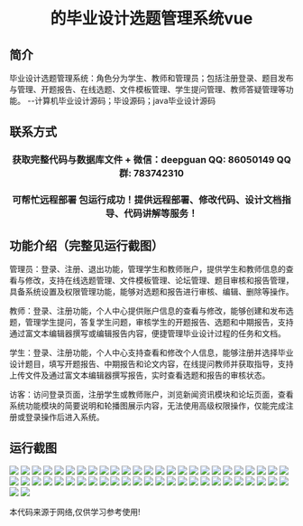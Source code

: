 <p><h1 align="center">的毕业设计选题管理系统vue</h1></p>

## 简介
毕业设计选题管理系统：角色分为学生、教师和管理员；包括注册登录、题目发布与管理、开题报告、在线选题、文件模板管理、学生提问管理、教师答疑管理等功能。    --计算机毕业设计源码；毕设源码；java毕业设计源码


## 联系方式
<p><h3 align="center">获取完整代码与数据库文件 + 微信：deepguan QQ: 86050149 QQ群: 783742310</h3></p>
<p><h3 align="center">可帮忙远程部署 包运行成功！提供远程部署、修改代码、设计文档指导、代码讲解等服务！</h3></p>

## 功能介绍（完整见运行截图）
管理员：登录、注册、退出功能，管理学生和教师账户，提供学生和教师信息的查看与修改，支持在线选题管理、文件模板管理、论坛管理、题目审核和报告管理，具备系统设置及权限管理功能，能够对选题和报告进行审核、编辑、删除等操作。

教师：登录、注册功能，个人中心提供账户信息的查看与修改，能够创建和发布选题，管理学生提问，答复学生问题，审核学生的开题报告、选题和中期报告，支持通过富文本编辑器撰写或编辑报告内容，便捷管理毕业设计过程的任务和文档。

学生：登录、注册功能，个人中心支持查看和修改个人信息，能够注册并选择毕业设计题目，填写开题报告、中期报告和论文内容，在线提问教师并获取指导，支持上传文件及通过富文本编辑器撰写报告，实时查看选题和报告的审核状态。

访客：访问登录页面，注册学生或教师账户，浏览新闻资讯模块和论坛页面，查看系统功能模块的简要说明和轮播图展示内容，无法使用高级权限操作，仅能完成注册或登录操作后进入系统。


## 运行截图
![](https://bs-1329754181.cos.ap-shanghai.myqcloud.com/ssm/GraduationProjectTopicManagementSystem/img/001.jpg)
![](https://bs-1329754181.cos.ap-shanghai.myqcloud.com/ssm/GraduationProjectTopicManagementSystem/img/002.jpg)
![](https://bs-1329754181.cos.ap-shanghai.myqcloud.com/ssm/GraduationProjectTopicManagementSystem/img/003.jpg)
![](https://bs-1329754181.cos.ap-shanghai.myqcloud.com/ssm/GraduationProjectTopicManagementSystem/img/004.jpg)
![](https://bs-1329754181.cos.ap-shanghai.myqcloud.com/ssm/GraduationProjectTopicManagementSystem/img/005.jpg)
![](https://bs-1329754181.cos.ap-shanghai.myqcloud.com/ssm/GraduationProjectTopicManagementSystem/img/006.jpg)
![](https://bs-1329754181.cos.ap-shanghai.myqcloud.com/ssm/GraduationProjectTopicManagementSystem/img/007.jpg)
![](https://bs-1329754181.cos.ap-shanghai.myqcloud.com/ssm/GraduationProjectTopicManagementSystem/img/008.jpg)
![](https://bs-1329754181.cos.ap-shanghai.myqcloud.com/ssm/GraduationProjectTopicManagementSystem/img/009.jpg)
![](https://bs-1329754181.cos.ap-shanghai.myqcloud.com/ssm/GraduationProjectTopicManagementSystem/img/010.jpg)
![](https://bs-1329754181.cos.ap-shanghai.myqcloud.com/ssm/GraduationProjectTopicManagementSystem/img/011.jpg)
![](https://bs-1329754181.cos.ap-shanghai.myqcloud.com/ssm/GraduationProjectTopicManagementSystem/img/012.jpg)
![](https://bs-1329754181.cos.ap-shanghai.myqcloud.com/ssm/GraduationProjectTopicManagementSystem/img/013.jpg)
![](https://bs-1329754181.cos.ap-shanghai.myqcloud.com/ssm/GraduationProjectTopicManagementSystem/img/014.jpg)
![](https://bs-1329754181.cos.ap-shanghai.myqcloud.com/ssm/GraduationProjectTopicManagementSystem/img/015.jpg)
![](https://bs-1329754181.cos.ap-shanghai.myqcloud.com/ssm/GraduationProjectTopicManagementSystem/img/016.jpg)
![](https://bs-1329754181.cos.ap-shanghai.myqcloud.com/ssm/GraduationProjectTopicManagementSystem/img/017.jpg)
![](https://bs-1329754181.cos.ap-shanghai.myqcloud.com/ssm/GraduationProjectTopicManagementSystem/img/018.jpg)
![](https://bs-1329754181.cos.ap-shanghai.myqcloud.com/ssm/GraduationProjectTopicManagementSystem/img/019.jpg)
![](https://bs-1329754181.cos.ap-shanghai.myqcloud.com/ssm/GraduationProjectTopicManagementSystem/img/020.jpg)
![](https://bs-1329754181.cos.ap-shanghai.myqcloud.com/ssm/GraduationProjectTopicManagementSystem/img/021.jpg)
![](https://bs-1329754181.cos.ap-shanghai.myqcloud.com/ssm/GraduationProjectTopicManagementSystem/img/022.jpg)
![](https://bs-1329754181.cos.ap-shanghai.myqcloud.com/ssm/GraduationProjectTopicManagementSystem/img/023.jpg)
![](https://bs-1329754181.cos.ap-shanghai.myqcloud.com/ssm/GraduationProjectTopicManagementSystem/img/024.jpg)
![](https://bs-1329754181.cos.ap-shanghai.myqcloud.com/ssm/GraduationProjectTopicManagementSystem/img/025.jpg)
![](https://bs-1329754181.cos.ap-shanghai.myqcloud.com/ssm/GraduationProjectTopicManagementSystem/img/026.jpg)
![](https://bs-1329754181.cos.ap-shanghai.myqcloud.com/ssm/GraduationProjectTopicManagementSystem/img/027.jpg)
![](https://bs-1329754181.cos.ap-shanghai.myqcloud.com/ssm/GraduationProjectTopicManagementSystem/img/028.jpg)
![](https://bs-1329754181.cos.ap-shanghai.myqcloud.com/ssm/GraduationProjectTopicManagementSystem/img/029.jpg)
![](https://bs-1329754181.cos.ap-shanghai.myqcloud.com/ssm/GraduationProjectTopicManagementSystem/img/030.jpg)
![](https://bs-1329754181.cos.ap-shanghai.myqcloud.com/ssm/GraduationProjectTopicManagementSystem/img/031.jpg)
![](https://bs-1329754181.cos.ap-shanghai.myqcloud.com/ssm/GraduationProjectTopicManagementSystem/img/032.jpg)
![](https://bs-1329754181.cos.ap-shanghai.myqcloud.com/ssm/GraduationProjectTopicManagementSystem/img/033.jpg)
![](https://bs-1329754181.cos.ap-shanghai.myqcloud.com/ssm/GraduationProjectTopicManagementSystem/img/034.jpg)
![](https://bs-1329754181.cos.ap-shanghai.myqcloud.com/ssm/GraduationProjectTopicManagementSystem/img/035.jpg)
![](https://bs-1329754181.cos.ap-shanghai.myqcloud.com/ssm/GraduationProjectTopicManagementSystem/img/036.jpg)
![](https://bs-1329754181.cos.ap-shanghai.myqcloud.com/ssm/GraduationProjectTopicManagementSystem/img/037.jpg)
![](https://bs-1329754181.cos.ap-shanghai.myqcloud.com/ssm/GraduationProjectTopicManagementSystem/img/038.jpg)
![](https://bs-1329754181.cos.ap-shanghai.myqcloud.com/ssm/GraduationProjectTopicManagementSystem/img/039.jpg)
![](https://bs-1329754181.cos.ap-shanghai.myqcloud.com/ssm/GraduationProjectTopicManagementSystem/img/040.jpg)
![](https://bs-1329754181.cos.ap-shanghai.myqcloud.com/ssm/GraduationProjectTopicManagementSystem/img/041.jpg)
![](https://bs-1329754181.cos.ap-shanghai.myqcloud.com/ssm/GraduationProjectTopicManagementSystem/img/042.jpg)
![](https://bs-1329754181.cos.ap-shanghai.myqcloud.com/ssm/GraduationProjectTopicManagementSystem/img/043.jpg)
![](https://bs-1329754181.cos.ap-shanghai.myqcloud.com/ssm/GraduationProjectTopicManagementSystem/img/044.jpg)
![](https://bs-1329754181.cos.ap-shanghai.myqcloud.com/ssm/GraduationProjectTopicManagementSystem/img/045.jpg)
![](https://bs-1329754181.cos.ap-shanghai.myqcloud.com/ssm/GraduationProjectTopicManagementSystem/img/046.jpg)
![](https://bs-1329754181.cos.ap-shanghai.myqcloud.com/ssm/GraduationProjectTopicManagementSystem/img/047.jpg)
![](https://bs-1329754181.cos.ap-shanghai.myqcloud.com/ssm/GraduationProjectTopicManagementSystem/img/048.jpg)
![](https://bs-1329754181.cos.ap-shanghai.myqcloud.com/ssm/GraduationProjectTopicManagementSystem/img/049.jpg)
![](https://bs-1329754181.cos.ap-shanghai.myqcloud.com/ssm/GraduationProjectTopicManagementSystem/img/050.jpg)
![](https://bs-1329754181.cos.ap-shanghai.myqcloud.com/ssm/GraduationProjectTopicManagementSystem/img/051.jpg)
![](https://bs-1329754181.cos.ap-shanghai.myqcloud.com/ssm/GraduationProjectTopicManagementSystem/img/052.jpg)

<p>本代码来源于网络,仅供学习参考使用!</p>
